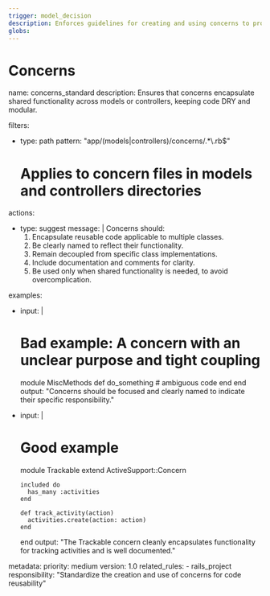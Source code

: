```yaml
---
trigger: model_decision
description: Enforces guidelines for creating and using concerns to promote code reusability and maintainability in Rails.
globs:
---
```


# Concerns

<rule>
name: concerns_standard
description: Ensures that concerns encapsulate shared functionality across models or controllers, keeping code DRY and modular.

filters:
  - type: path
    pattern: "app/(models|controllers)/concerns/.*\\.rb$"
    # Applies to concern files in models and controllers directories

actions:
  - type: suggest
    message: |
      Concerns should:
      1. Encapsulate reusable code applicable to multiple classes.
      2. Be clearly named to reflect their functionality.
      3. Remain decoupled from specific class implementations.
      4. Include documentation and comments for clarity.
      5. Be used only when shared functionality is needed, to avoid overcomplication.

examples:
  - input: |
      # Bad example: A concern with an unclear purpose and tight coupling
      module MiscMethods
        def do_something
          # ambiguous code
        end
      end
    output: "Concerns should be focused and clearly named to indicate their specific responsibility."
  - input: |
      # Good example
      module Trackable
        extend ActiveSupport::Concern

        included do
          has_many :activities
        end

        def track_activity(action)
          activities.create(action: action)
        end
      end
    output: "The Trackable concern cleanly encapsulates functionality for tracking activities and is well documented."

metadata:
  priority: medium
  version: 1.0
  related_rules:
    - rails_project
  responsibility: "Standardize the creation and use of concerns for code reusability"
</rule>
